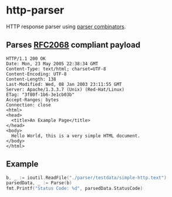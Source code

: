 # http-parser

HTTP response parser using [parser combinators](https://en.wikipedia.org/wiki/Parser_combinator).

## Parses [RFC2068](https://tools.ietf.org/html/rfc2068) compliant payload

```
HTTP/1.1 200 OK
Date: Mon, 23 May 2005 22:38:34 GMT
Content-Type: text/html; charset=UTF-8
Content-Encoding: UTF-8
Content-Length: 138
Last-Modified: Wed, 08 Jan 2003 23:11:55 GMT
Server: Apache/1.3.3.7 (Unix) (Red-Hat/Linux)
ETag: "3f80f-1b6-3e1cb03b"
Accept-Ranges: bytes
Connection: close
<html>
<head>
  <title>An Example Page</title>
</head>
<body>
  Hello World, this is a very simple HTML document.
</body>
</html>
```

## Example

```go
b, _ := ioutil.ReadFile("./parser/testdata/simple-http.text")
parsedData, _ := Parse(b)
fmt.Printf("Status Code: %d", parsedData.StatusCode)
```

